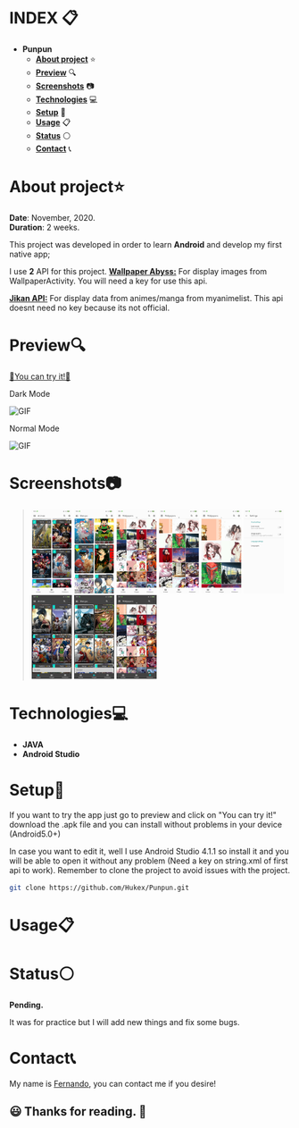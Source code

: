 # INDEX 📋

* **Punpun**  
  + [**About project**](#about-project) ⭐
  + [**Preview**](#preview) 🔍
  + [**Screenshots**](#screenshots) 📷
  + [**Technologies**](#technologies) 💻
  + [**Setup**](#setup) 🔧
  + [**Usage**](#usage) 📋
  + [**Status**](#status) ⚪
  + [**Contact**](#contact) 📞

# About project⭐

**Date**: November, 2020.   
**Duration**: 2 weeks.

This project was developed in order to learn **Android** and develop my first native app; 

I use **2** API for this project.
[**Wallpaper Abyss:**](https://wall.alphacoders.com/api.php)  For display images from WallpaperActivity. You will need a key for use this api.

[**Jikan API:**](https://jikan.docs.apiary.io/)  For display data from animes/manga from myanimelist. This api doesnt need no key because its not official.

# Preview🔍

[💠You can try it!💠](https://github.com/Hukex/Punpun/blob/master/app/release/punpun.apk?raw=true)

Dark Mode

![GIF](https://github.com/Hukex/Punpun/blob/master/readmefiles/preview.gif?raw=true)

Normal Mode

![GIF](https://github.com/Hukex/Punpun/blob/master/readmefiles/preview2.gif?raw=true)

# Screenshots📷

> <img src="readmefiles/1.jpg" height="150"/>
> <img src="readmefiles/2.jpg" height="150"/>
> <img src="readmefiles/3.jpg" height="150"/>
> <img src="readmefiles/4.jpg" height="150"/>
> <img src="readmefiles/5.jpg" height="150"/>
> <img src="readmefiles/6.jpg" height="150"/>
> <img src="readmefiles/7.jpg" height="150"/>
> <img src="readmefiles/8.jpg" height="150"/> 
> <img src="readmefiles/9.jpg" height="150"/>

# Technologies💻

* **JAVA**
* **Android Studio**

# Setup🔧

If you want to try the app just go to preview and click on "You can try it!" download the .apk file and you can install without problems in your device (Android5.0+)

In case you want to edit it, well I use Android Studio 4.1.1 so install it and you will be able to open it without any problem (Need a key on string.xml of first api to work). Remember to clone the project to avoid issues with the project.

``` bash
git clone https://github.com/Hukex/Punpun.git
```

# Usage📋

# Status⚪

**Pending.**

It was for practice but I will add new things and fix some bugs.

# Contact📞

My name is [Fernando](https://www.linkedin.com/in/fevm/), you can contact me if you desire!

## 😃 Thanks for reading. 👋
